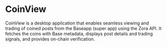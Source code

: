 # CoinView
CoinView is a desktop application that enables seamless viewing and trading of coined posts from the Baseapp (super app) using the Zora API. It fetches the coins with Base metadata, displays post details and trading signals, and provides on-chain verification.
